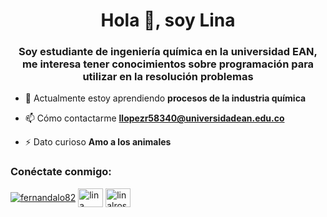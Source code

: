 <h1 align="center">Hola 👋, soy Lina</h1>
<h3 align="center">Soy estudiante de ingeniería química en la universidad EAN, me interesa tener conocimientos sobre programación para utilizar en la resolución problemas</h3>

- 🌱 Actualmente estoy aprendiendo **procesos de la industria química**

- 📫 Cómo contactarme **llopezr58340@universidadean.edu.co**

- ⚡ Dato curioso **Amo a los animales**

<h3 align ="left">Conéctate conmigo:</h3>
<p align="left">
<a href="https://twitter.com/fernandalo82" target="blank"><img align="center" src ="https://raw.githubusercontent.com/rahuldkjain/github-profile-readme-generator/master/src/images/icons/Social/twitter.svg" alt="fernandalo82"alto="30" ancho="40" /></a>
<a href="https://fb.com/lina lópez rosas" target="blank"><img align="center" src="https://raw.githubusercontent.com/rahuldkjain/github-profile-readme -generator/master/src/images/icons/Social/facebook.svg" alt="lina lópez rosas" height="30" width="40" /></a>
<a href="https://instagram .com/linalrosas" target="blank"><img align="center" src="https://raw.githubusercontent.com/rahuldkjain/github-profile-readme-generator/master/src/images/icons/Social /instagram.svg" alt="linalrosas" height="30" width="40" /></a>
</p>
